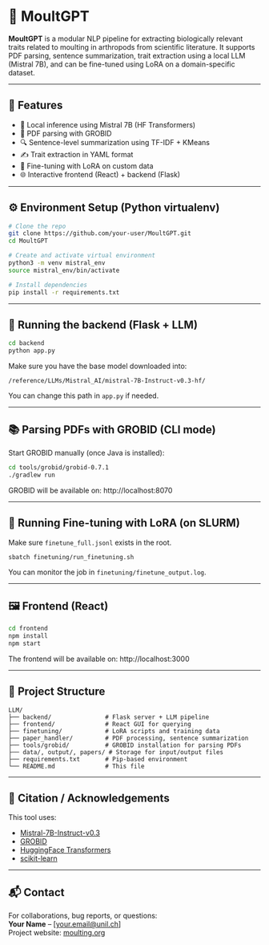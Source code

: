 # 🐛 MoultGPT

**MoultGPT** is a modular NLP pipeline for extracting biologically relevant traits related to moulting in arthropods from scientific literature. It supports PDF parsing, sentence summarization, trait extraction using a local LLM (Mistral 7B), and can be fine-tuned using LoRA on a domain-specific dataset.

---

## 🚀 Features

- 🧠 Local inference using Mistral 7B (HF Transformers)
- 📄 PDF parsing with GROBID
- 🔍 Sentence-level summarization using TF-IDF + KMeans
- ✍️ Trait extraction in YAML format
- 🧪 Fine-tuning with LoRA on custom data
- 🌐 Interactive frontend (React) + backend (Flask)

---

## ⚙️ Environment Setup (Python virtualenv)

```bash
# Clone the repo
git clone https://github.com/your-user/MoultGPT.git
cd MoultGPT

# Create and activate virtual environment
python3 -m venv mistral_env
source mistral_env/bin/activate

# Install dependencies
pip install -r requirements.txt
```

---

## 🧠 Running the backend (Flask + LLM)

```bash
cd backend
python app.py
```

Make sure you have the base model downloaded into:

```
/reference/LLMs/Mistral_AI/mistral-7B-Instruct-v0.3-hf/
```

You can change this path in `app.py` if needed.

---

## 📚 Parsing PDFs with GROBID (CLI mode)

Start GROBID manually (once Java is installed):

```bash
cd tools/grobid/grobid-0.7.1
./gradlew run
```

GROBID will be available on: http://localhost:8070

---

## 🔁 Running Fine-tuning with LoRA (on SLURM)

Make sure `finetune_full.jsonl` exists in the root.

```bash
sbatch finetuning/run_finetuning.sh
```

You can monitor the job in `finetuning/finetune_output.log`.

---

## 🖼️ Frontend (React)

```bash
cd frontend
npm install
npm start
```

The frontend will be available on: http://localhost:3000

---

## 📁 Project Structure

```
LLM/
├── backend/               # Flask server + LLM pipeline
├── frontend/              # React GUI for querying
├── finetuning/            # LoRA scripts and training data
├── paper_handler/         # PDF processing, sentence summarization
├── tools/grobid/          # GROBID installation for parsing PDFs
├── data/, output/, papers/ # Storage for input/output files
├── requirements.txt       # Pip-based environment
└── README.md              # This file
```

---

## 🤝 Citation / Acknowledgements

This tool uses:

- [Mistral-7B-Instruct-v0.3](https://huggingface.co/mistralai/Mistral-7B-Instruct-v0.3)
- [GROBID](https://github.com/kermitt2/grobid)
- [HuggingFace Transformers](https://huggingface.co/docs/transformers)
- [scikit-learn](https://scikit-learn.org/)

---

## 📬 Contact

For collaborations, bug reports, or questions:  
**Your Name** – [your.email@unil.ch]  
Project website: [moulting.org](https://www.moulting.org)
